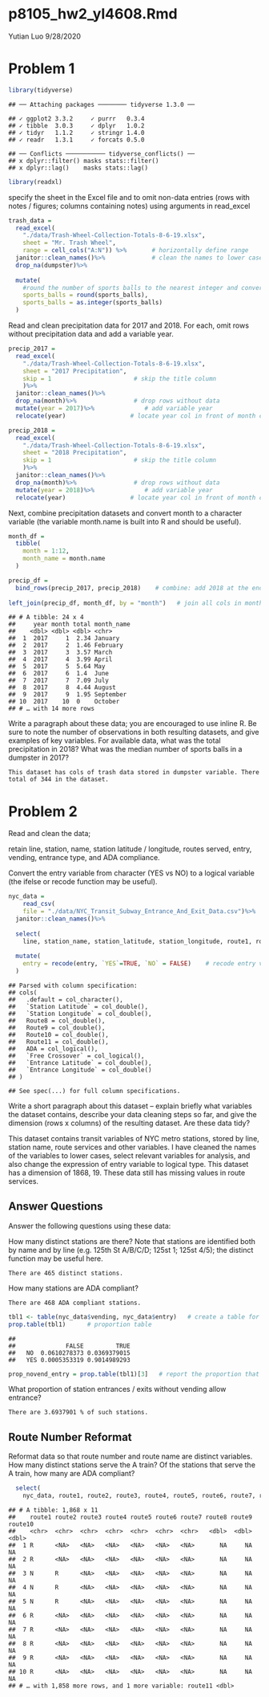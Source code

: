 p8105\_hw2\_yl4608.Rmd
================
Yutian Luo
9/28/2020

# Problem 1

``` r
library(tidyverse)
```

    ## ── Attaching packages ──────── tidyverse 1.3.0 ──

    ## ✓ ggplot2 3.3.2     ✓ purrr   0.3.4
    ## ✓ tibble  3.0.3     ✓ dplyr   1.0.2
    ## ✓ tidyr   1.1.2     ✓ stringr 1.4.0
    ## ✓ readr   1.3.1     ✓ forcats 0.5.0

    ## ── Conflicts ─────────── tidyverse_conflicts() ──
    ## x dplyr::filter() masks stats::filter()
    ## x dplyr::lag()    masks stats::lag()

``` r
library(readxl)
```

specify the sheet in the Excel file and to omit non-data entries (rows
with notes / figures; columns containing notes) using arguments in
read\_excel

``` r
trash_data = 
  read_excel(
    "./data/Trash-Wheel-Collection-Totals-8-6-19.xlsx", 
    sheet = "Mr. Trash Wheel",
    range = cell_cols("A:N")) %>%       # horizontally define range
  janitor::clean_names()%>%             # clean the names to lower cases
  drop_na(dumpster)%>%
  
  mutate(
    #round the number of sports balls to the nearest integer and converts the result to an integer variable (using as.integer)
    sports_balls = round(sports_balls),
    sports_balls = as.integer(sports_balls)
  )
```

Read and clean precipitation data for 2017 and 2018. For each, omit rows
without precipitation data and add a variable year.

``` r
precip_2017 = 
  read_excel(
    "./data/Trash-Wheel-Collection-Totals-8-6-19.xlsx",
    sheet = "2017 Precipitation",
    skip = 1                       # skip the title column
    )%>%
  janitor::clean_names()%>%
  drop_na(month)%>%                # drop rows without data
  mutate(year = 2017)%>%              # add variable year
  relocate(year)                  # locate year col in front of month col

precip_2018 = 
  read_excel(
    "./data/Trash-Wheel-Collection-Totals-8-6-19.xlsx",
    sheet = "2018 Precipitation",
    skip = 1                       # skip the title column
    )%>%
  janitor::clean_names()%>%
  drop_na(month)%>%                # drop rows without data
  mutate(year = 2018)%>%              # add variable year
  relocate(year)                  # locate year col in front of month col
```

Next, combine precipitation datasets and convert month to a character
variable (the variable month.name is built into R and should be useful).

``` r
month_df =
  tibble(
    month = 1:12,
    month_name = month.name
  )

precip_df =
  bind_rows(precip_2017, precip_2018)    # combine: add 2018 at the end of 2017
  
left_join(precip_df, month_df, by = "month")   # join all cols in month_df with precip_df, key is month var
```

    ## # A tibble: 24 x 4
    ##     year month total month_name
    ##    <dbl> <dbl> <dbl> <chr>     
    ##  1  2017     1  2.34 January   
    ##  2  2017     2  1.46 February  
    ##  3  2017     3  3.57 March     
    ##  4  2017     4  3.99 April     
    ##  5  2017     5  5.64 May       
    ##  6  2017     6  1.4  June      
    ##  7  2017     7  7.09 July      
    ##  8  2017     8  4.44 August    
    ##  9  2017     9  1.95 September 
    ## 10  2017    10  0    October   
    ## # … with 14 more rows

Write a paragraph about these data; you are encouraged to use inline R.
Be sure to note the number of observations in both resulting datasets,
and give examples of key variables. For available data, what was the
total precipitation in 2018? What was the median number of sports balls
in a dumpster in 2017?

    This dataset has cols of trash data stored in dumpster variable. There total of 344 in the dataset.

# Problem 2

Read and clean the data;

retain line, station, name, station latitude / longitude, routes served,
entry, vending, entrance type, and ADA compliance.

Convert the entry variable from character (YES vs NO) to a logical
variable (the ifelse or recode function may be useful).

``` r
nyc_data = 
    read_csv(
    file = "./data/NYC_Transit_Subway_Entrance_And_Exit_Data.csv")%>%
  janitor::clean_names()%>%
  
  select(
    line, station_name, station_latitude, station_longitude, route1, route2, route3, route4, route5, route6, route7, route8, route9, route10, route11, entry, vending, entrance_type, ada)%>%
  
  mutate(
    entry = recode(entry, `YES`=TRUE, `NO` = FALSE)    # recode entry variable
  )
```

    ## Parsed with column specification:
    ## cols(
    ##   .default = col_character(),
    ##   `Station Latitude` = col_double(),
    ##   `Station Longitude` = col_double(),
    ##   Route8 = col_double(),
    ##   Route9 = col_double(),
    ##   Route10 = col_double(),
    ##   Route11 = col_double(),
    ##   ADA = col_logical(),
    ##   `Free Crossover` = col_logical(),
    ##   `Entrance Latitude` = col_double(),
    ##   `Entrance Longitude` = col_double()
    ## )

    ## See spec(...) for full column specifications.

Write a short paragraph about this dataset – explain briefly what
variables the dataset contains, describe your data cleaning steps so
far, and give the dimension (rows x columns) of the resulting dataset.
Are these data tidy?

This dataset contains transit variables of NYC metro stations, stored by
line, station name, route services and other variables. I have cleaned
the names of the variables to lower cases, select relevant variables for
analysis, and also change the expression of entry variable to logical
type. This dataset has a dimension of 1868, 19. These data still has
missing values in route services.

## Answer Questions

Answer the following questions using these data:

How many distinct stations are there? Note that stations are identified
both by name and by line (e.g. 125th St A/B/C/D; 125st 1; 125st 4/5);
the distinct function may be useful here.

    There are 465 distinct stations.

How many stations are ADA compliant?

    There are 468 ADA compliant stations.

``` r
tbl1 <- table(nyc_data$vending, nyc_data$entry)   # create a table for entry/vending
prop.table(tbl1)      # proportion table
```

    ##      
    ##              FALSE         TRUE
    ##   NO  0.0610278373 0.0369379015
    ##   YES 0.0005353319 0.9014989293

``` r
prop_novend_entry = prop.table(tbl1)[3]   # report the proportion that vending = No and entry = true
```

What proportion of station entrances / exits without vending allow
entrance?

``` 
There are 3.6937901 % of such stations.  
```

## Route Number Reformat

Reformat data so that route number and route name are distinct
variables. How many distinct stations serve the A train? Of the stations
that serve the A train, how many are ADA compliant?

``` r
  select(
    nyc_data, route1, route2, route3, route4, route5, route6, route7, route8, route9, route10, route11)
```

    ## # A tibble: 1,868 x 11
    ##    route1 route2 route3 route4 route5 route6 route7 route8 route9 route10
    ##    <chr>  <chr>  <chr>  <chr>  <chr>  <chr>  <chr>   <dbl>  <dbl>   <dbl>
    ##  1 R      <NA>   <NA>   <NA>   <NA>   <NA>   <NA>       NA     NA      NA
    ##  2 R      <NA>   <NA>   <NA>   <NA>   <NA>   <NA>       NA     NA      NA
    ##  3 N      R      <NA>   <NA>   <NA>   <NA>   <NA>       NA     NA      NA
    ##  4 N      R      <NA>   <NA>   <NA>   <NA>   <NA>       NA     NA      NA
    ##  5 N      R      <NA>   <NA>   <NA>   <NA>   <NA>       NA     NA      NA
    ##  6 R      <NA>   <NA>   <NA>   <NA>   <NA>   <NA>       NA     NA      NA
    ##  7 R      <NA>   <NA>   <NA>   <NA>   <NA>   <NA>       NA     NA      NA
    ##  8 R      <NA>   <NA>   <NA>   <NA>   <NA>   <NA>       NA     NA      NA
    ##  9 R      <NA>   <NA>   <NA>   <NA>   <NA>   <NA>       NA     NA      NA
    ## 10 R      <NA>   <NA>   <NA>   <NA>   <NA>   <NA>       NA     NA      NA
    ## # … with 1,858 more rows, and 1 more variable: route11 <dbl>
